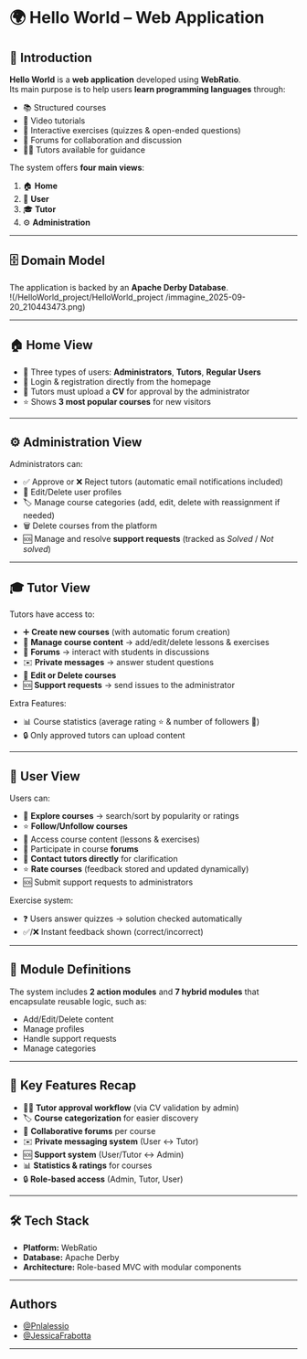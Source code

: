# 🌍 Hello World – Web Application

## 📖 Introduction
**Hello World** is a **web application** developed using **WebRatio**.  
Its main purpose is to help users **learn programming languages** through:
- 📚 Structured courses  
- 🎥 Video tutorials  
- 📝 Interactive exercises (quizzes & open-ended questions)  
- 💬 Forums for collaboration and discussion  
- 👨‍🏫 Tutors available for guidance  

The system offers **four main views**:
1. 🏠 **Home**  
2. 👤 **User**  
3. 🎓 **Tutor**  
4. ⚙️ **Administration**

---

## 🗄️ Domain Model
The application is backed by an **Apache Derby Database**.  
!(/HelloWorld_project/HelloWorld_project
/immagine_2025-09-20_210443473.png)

---

## 🏠 Home View
- 👥 Three types of users: **Administrators**, **Tutors**, **Regular Users**  
- 🔑 Login & registration directly from the homepage  
- 📄 Tutors must upload a **CV** for approval by the administrator  
- ⭐ Shows **3 most popular courses** for new visitors  

---

## ⚙️ Administration View
Administrators can:
- ✅ Approve or ❌ Reject tutors (automatic email notifications included)  
- 📝 Edit/Delete user profiles  
- 🏷️ Manage course categories (add, edit, delete with reassignment if needed)  
- 🗑️ Delete courses from the platform  
- 🆘 Manage and resolve **support requests** (tracked as *Solved* / *Not solved*)  

---

## 🎓 Tutor View
Tutors have access to:
- ➕ **Create new courses** (with automatic forum creation)  
- 📂 **Manage course content** → add/edit/delete lessons & exercises  
- 💬 **Forums** → interact with students in discussions  
- ✉️ **Private messages** → answer student questions  
- 📝 **Edit or Delete courses**  
- 🆘 **Support requests** → send issues to the administrator  

Extra Features:
- 📊 Course statistics (average rating ⭐ & number of followers 👥)  
- 🔒 Only approved tutors can upload content  

---

## 👤 User View
Users can:
- 🔎 **Explore courses** → search/sort by popularity or ratings  
- ⭐ **Follow/Unfollow courses**  
- 🎥 Access course content (lessons & exercises)  
- 💬 Participate in course **forums**  
- 📩 **Contact tutors directly** for clarification  
- ⭐ **Rate courses** (feedback stored and updated dynamically)  
- 🆘 Submit support requests to administrators  

Exercise system:
- ❓ Users answer quizzes → solution checked automatically  
- ✅/❌ Instant feedback shown (correct/incorrect)  

---

## 🧩 Module Definitions
The system includes **2 action modules** and **7 hybrid modules** that encapsulate reusable logic, such as:
- Add/Edit/Delete content  
- Manage profiles  
- Handle support requests  
- Manage categories  

---

## 🚀 Key Features Recap
- 👨‍🏫 **Tutor approval workflow** (via CV validation by admin)  
- 🏷️ **Course categorization** for easier discovery  
- 💬 **Collaborative forums** per course  
- ✉️ **Private messaging system** (User ↔ Tutor)  
- 🆘 **Support system** (User/Tutor ↔ Admin)  
- 📊 **Statistics & ratings** for courses  
- 🔒 **Role-based access** (Admin, Tutor, User)  

---

## 🛠️ Tech Stack
- **Platform:** WebRatio  
- **Database:** Apache Derby  
- **Architecture:** Role-based MVC with modular components  

---

## Authors
- [@Pnlalessio](https://github.com/Pnlalessio)  
- [@JessicaFrabotta](https://github.com/JessicaFrabotta)
--- 
